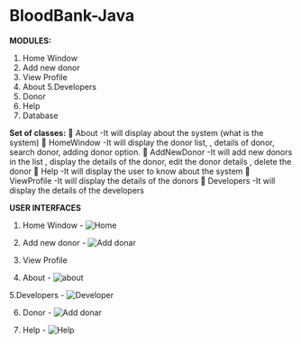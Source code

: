 # BloodBank-Java

**MODULES:**
1. Home Window 
2. Add new donor 
3. View Profile 
4. About
5.Developers
6. Donor
7. Help
8. Database

**Set of classes:**
 About
-It will display about the system (what is the system)
 HomeWindow
-It will display the donor list, , details of donor, search donor,
adding donor option.
 AddNewDonor
-It will add new donors in the list , display the details of the donor,
edit the donor details , delete the donor
 Help
-It will display the user to know about the system
 ViewProfile
-It will display the details of the donors
 Developers
-It will display the details of the developers

**USER INTERFACES**
1. Home Window  - ![Home](https://github.com/eswarganesan/BloodBank-Java/assets/104221146/a8adbbe4-89a0-47c5-b31c-3aa5924d3c40)

2. Add new donor  - ![Add donar](https://github.com/eswarganesan/BloodBank-Java/assets/104221146/5399d0c5-8c98-4ee1-83fb-1199666cc34f)

3. View Profile 

4. About - ![about](https://github.com/eswarganesan/BloodBank-Java/assets/104221146/e493e507-21db-416b-b398-79206b81bbef)

5.Developers - ![Developer](https://github.com/eswarganesan/BloodBank-Java/assets/104221146/00501c02-6335-4e98-86dd-9ea99f35815c)

6. Donor - ![Add donar](https://github.com/eswarganesan/BloodBank-Java/assets/104221146/0fa93c57-204f-4bc1-b26d-d9c1e0d65404)

7. Help - ![Help](https://github.com/eswarganesan/BloodBank-Java/assets/104221146/3d7b2030-a52c-427d-8b6c-fa929f29683f)
